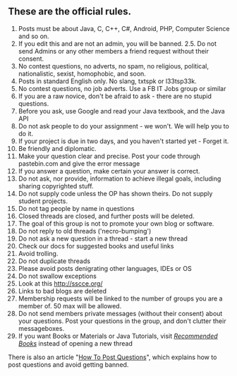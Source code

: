 These are the official rules.
---------------------------------------------------
1. Posts must be about Java, C, C++, C#, Android, PHP, Computer Science and so on.
2. If you edit this and are not an admin, you will be banned.
2.5. Do not send Admins or any other members a friend request without their consent.
3. No contest questions, no adverts, no spam, no religious, political, nationalistic, sexist, homophobic, and soon.
4. Posts in standard English only. No slang, txtspk or l33tsp33k.
5. No contest questions, no job adverts. Use a FB IT Jobs group or similar
6. If you are a raw novice, don't be afraid to ask - there are no stupid questions.
7. Before you ask, use Google and read your Java textbook, and the Java API
8. Do not ask people to do your assignment - we won't. We will help you to do it.
9. If your project is due in two days, and you haven't started yet - Forget it.
10. Be friendly and diplomatic.
11. Make your question clear and precise. Post your code through pastebin.com and give the error message
12. If you answer a question, make certain your answer is correct.
13. Do not ask, nor provide, information to achieve illegal goals, including sharing copyrighted stuff.
14. Do not supply code unless the OP has shown theirs. Do not supply student projects.
15. Do not tag people by name in questions
16. Closed threads are closed, and further posts will be deleted.
17. The goal of this group is not to promote your own blog or software.
18. Do not reply to old threads ('necro-bumping')
19. Do not ask a new question in a thread - start a new thread
20. Check our docs for suggested books and useful links
21. Avoid trolling.
22. Do not duplicate threads
23. Please avoid posts denigrating other languages, IDEs or OS
24. Do not swallow exceptions
25. Look at this http://sscce.org/
26. Links to bad blogs are deleted
27. Membership requests will be linked to the number of groups you are a member of. 50 max will be allowed.
28. Do not send members private messages (without their consent) about your questions. Post your questions in the group, and don't clutter their messageboxes.
29. If you want Books or Materials or Java Tutorials, visit _[Recommended Books](../Books/Recommended_Books.md)_ instead of opening a new thread

There is also an article "[How To Post Questions](How_To_Post.md)", which explains how to post questions and avoid getting banned.
